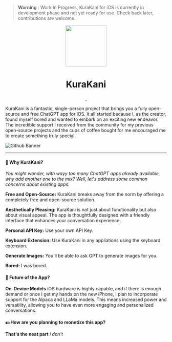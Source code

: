 > **Warning** : Work In Progress, KuraKani for iOS is currently in development phase and not yet ready for use. Check back later, contributions are welcome.

<p align="center">

  <img src="https://github.com/Aayush9029/KuraKani/assets/43297314/f9842405-c6e3-48bd-affc-a687e3661653" height="128">
  <h1 align="center">KuraKani</h1>
</p>


<p align="center">
  <a aria-label="Follow Developer on Linkedin" href="https://www.linkedin.com/in/aayush-p-616b6b16a/" target="_blank">
    <img alt="" src="https://img.shields.io/badge/Follow%20@Aayush Pokharel-black.svg?style=for-the-badge&logo=Linkedin">
  </a>

<!--     <a aria-label="Download App" href="https://aayush9029.gumroad.com/l/boltapp" target="_blank">
    <img alt="" src="https://img.shields.io/badge/Download%20Latest%20Version-black.svg?style=for-the-badge&logo=apple">
  </a> -->
  <a aria-label="Buy me a coffee (support app's development)" href="https://www.buymeacoffee.com/swiftdev" target="_blank">
    <img alt="" src="https://img.shields.io/badge/Support%20Development-black.svg?style=for-the-badge&logo=ko-fi">
  </a>
</p>

KuraKani is a fantastic, single-person project that brings you a fully open-source and free ChatGPT app for iOS. It all started because I, as the creator, found myself bored and wanted to embark on an exciting new endeavor. The incredible support I received from the community for my previous open-source projects and the cups of coffee bought for me encouraged me to create something truly special.

![Github Banner](https://github.com/Aayush9029/KuraKani/assets/43297314/0518ba74-fcb2-4567-a694-fc5e7780c1ef)

---

#### 🤔 Why KuraKani?

*You might wonder, with wayy *too many* ChatGPT apps already available, why add another one to the mix? Well, let's address some common concerns about existing apps:*

**Free and Open-Source:** KuraKani breaks away from the norm by offering a completely free and open-source solution.

**Aesthetically Pleasing:** KuraKani is not just about functionality but also about visual appeal. The app is thoughtfully designed with a friendly interface that enhances your conversation experience.

**Personal API Key:** Use your own API Key.

**Keyboard Extension:** Use KuraKani in any appliations using the keyboard extension.

**Generate Images:** You'll be able to ask GPT to generate images for you.

**Bored:** I was bored.

#### 🚀 Future of the App?

**On-Device Models** iOS hardware is highly capable, and if there is enough demand or once I get my hands on the new iPhone, I plan to incorporate support for the Alpaca and LLaMa models. This means increased power and versatility, allowing you to have even more engaging and personalized conversations.

#### 💵 How are you planning to monetize this app?

**That's the neat part** _i don't_
